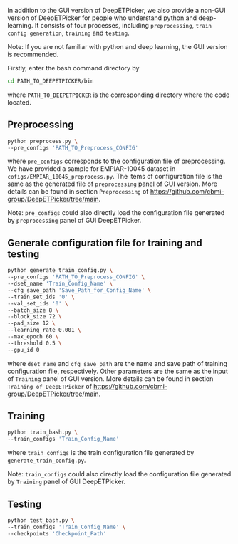 
In addition to the GUI version of DeepETPicker, we also provide a non-GUI version of DeepETPicker for people who understand python and deep-learning. It consists of four processes, including `preprocessing`, `train config generation`, `training` and `testing`.

Note: If you are not familiar with python and deep learning, the GUI version is recommended.

Firstly, enter the bash command directory by
```bash
cd PATH_TO_DEEPETPICKER/bin
```

where `PATH_TO_DEEPETPICKER` is the corresponding directory where the code located.

##  Preprocessing

```bash
python preprocess.py \
--pre_configs 'PATH_TO_Preprocess_CONFIG'
```

where `pre_configs` corresponds to the configuration file of preprocessing. We have provided a sample for EMPIAR-10045 dataset in `cofigs/EMPIAR_10045_preprocess.py`. The items of configuration file is the same as the generated file of `preprocessing` panel of GUI version. More details can be found in section `Preprocessing` of https://github.com/cbmi-group/DeepETPicker/tree/main.

Note: `pre_configs` could also directly load the configuration file generated by `preprocessing` panel of GUI DeepETPicker.

## Generate configuration file for training and testing

```bash
python generate_train_config.py \
--pre_configs 'PATH_TO_Preprocess_CONFIG' \
--dset_name 'Train_Config_Name' \
--cfg_save_path 'Save_Path_for_Config_Name' \
--train_set_ids '0' \
--val_set_ids '0' \
--batch_size 8 \
--block_size 72 \
--pad_size 12 \
--learning_rate 0.001 \
--max_epoch 60 \
--threshold 0.5 \
--gpu_id 0
```

where `dset_name` and `cfg_save_path` are the name and save path of training configuration file, respectively. Other parameters are the same as the input of `Training` panel of GUI version. More details can be found in section `Training of DeepETPicker` of https://github.com/cbmi-group/DeepETPicker/tree/main.

## Training

```bash
python train_bash.py \
--train_configs 'Train_Config_Name'
```

where `train_configs` is the train configuration file generated by `generate_train_config.py`. 

Note: `train_configs` could also directly load the configuration file generated by `Training` panel of GUI DeepETPicker.

## Testing

```bash
python test_bash.py \
--train_configs 'Train_Config_Name' \
--checkpoints 'Checkpoint_Path'
```





